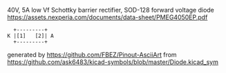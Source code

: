 40V, 5A low Vf Schottky barrier rectifier, SOD-128
forward voltage diode
https://assets.nexperia.com/documents/data-sheet/PMEG4050EP.pdf


	  +---------+
	K |[1]   [2]| A
	  +---------+


generated by https://github.com/FBEZ/Pinout-AsciiArt from https://github.com/ask6483/kicad-symbols/blob/master/Diode.kicad_sym